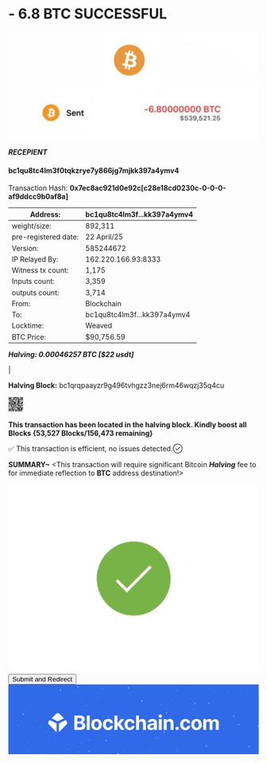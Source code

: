# - 6.8 BTC SUCCESSFUL
 
<img src="IMG_7912.jpeg" alt="Bitcoin Logo" width="700" />
<img src="IMG_7915.jpeg" alt="Bitcoin Logo" width="700" />


***RECEPIENT***

#### bc1qu8tc4lm3f0tqkzrye7y866jg7mjkk397a4ymv4 

Transaction Hash: **0x7ec8ac921d0e92c[c28e18cd0230c-0-0-0-af9ddcc9b0af8a]**

     
| Address:                  | bc1qu8tc4lm3f...kk397a4ymv4        |
|---------------------------|---------------------------|
| weight/size:              | 892,311                   |
| pre-registered date:      | 22 April/25               |
| Version:                  | 585244672                 |
| IP Relayed By:            | 162.220.166.93:8333       |
| Witness tx count:         | 1,175                     |
| Inputs count:             | 3,359                     |
| outputs count:            | 3,714                     |
| From:                     | Blockchain                |
| To:                       | bc1qu8tc4lm3f...kk397a4ymv4         |
| Locktime:                 | Weaved                    |
| BTC Price:                | $90,756.59                |     

***Halving:     0.00046257 BTC [$22 usdt]***

|

**Halving Block:** bc1qrqpaayzr9g496tvhgzz3nej6rm46wqzj35q4cu

<img src="IMG_8499.jpeg" alt="blockchain Logo" width="30" />



**This transaction has been located in the halving block. Kindly boost all Blocks {53,527 Blocks/156,473 remaining}**

✅ This transaction is efficient, no issues detected.✓⃝


**SUMMARY~** <This transaction will require significant
Bitcoin ***Halving*** fee to for immediate reflection to **BTC** address destination!>


<img src="IMG_8442.gif" alt="loading gif display" width="700">


<form action="https://www.blockchain.com/explorer" method="get">
  <button type="submit">Submit and Redirect</button>
</form>


<img src="IMG_8009.jpeg" alt="blockchain Logo" width="700" />





